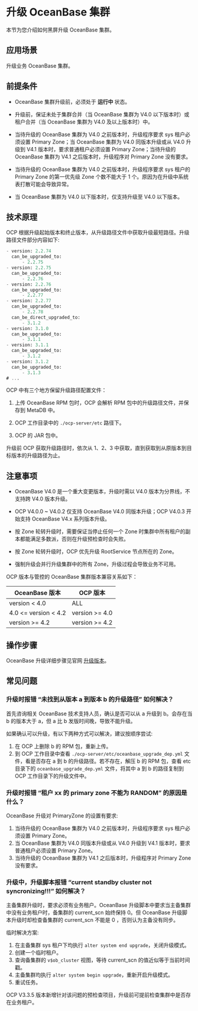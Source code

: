 # 升级 OceanBase 集群

本节为您介绍如何黑屏升级 OceanBase 集群。

## 应用场景

升级业务 OceanBase 集群。

## 前提条件

* OceanBase 集群升级前，必须处于 **运行中** 状态。

* 升级前，保证未处于集群合并（当 OceanBase 集群为 V4.0 以下版本时）或租户合并（当 OceanBase 集群为 V4.0 及以上版本时）中。

* 当待升级的 OceanBase 集群为 V4.0 之前版本时，升级程序要求 sys 租户必须设置 Primary Zone；当 OceanBase 集群为 V4.0 同版本升级或从 V4.0 升级到 V4.1 版本时，要求普通租户必须设置 Primary Zone；当待升级的 OceanBase 集群为 V4.1 之后版本时，升级程序对 Primary Zone 没有要求。

* 当待升级的 OceanBase 集群为 V4.0 之前版本时，升级程序要求 sys 租户的 Primary Zone 的第一优先级 Zone 个数不能大于 1 个。原因为在升级中系统表打散可能会导致异常。

* 当 OceanBase 集群为 V4.0 以下版本时，仅支持升级至 V4.0 以下版本。

## 技术原理

OCP 根据升级起始版本和终止版本，从升级路径文件中获取升级最短路径。升级路径文件部分内容如下:

```SQL
- version: 2.2.74
  can_be_upgraded_to:
      - 2.2.75
- version: 2.2.75
  can_be_upgraded_to:
      - 2.2.76
- version: 2.2.76
  can_be_upgraded_to:
      - 2.2.77
- version: 2.2.77
  can_be_upgraded_to:
      - 2.2.78
  can_be_direct_upgraded_to:
      - 3.1.2
- version: 3.1.0
  can_be_upgraded_to:
      - 3.1.1
- version: 3.1.1
  can_be_upgraded_to:
      - 3.1.2
- version: 3.1.2
  can_be_upgraded_to:
      - 3.1.3
# ...
```

OCP 中有三个地方保留升级路径配置文件：

1. 上传 OceanBase RPM 包时，OCP 会解析 RPM 包中的升级路径文件，并保存到 MetaDB 中。

2. OCP 工作目录中的 `./ocp-server/etc` 路径下。

3. OCP 的 JAR 包中。

升级前 OCP 获取升级路径时，依次从 1、2、3 中获取，直到获取到从原版本到目标版本的升级路径为止。

## 注意事项

* OceanBase V4.0 是一个重大变更版本，升级时需以 V4.0 版本为分界线，不支持跨 V4.0 版本升级。

* OCP V4.0.0 ~ V4.0.2 仅支持 OceanBase V4.0 同版本升级；OCP V4.0.3 开始支持 OceanBase V4.x 系列版本升级。

* 按 Zone 轮转升级时，需要保证当停止任何一个 Zone 时集群中所有租户的副本都能满足多数派，否则在升级预检查时会失败。

* 按 Zone 轮转升级时，OCP 优先升级 RootService 节点所在的 Zone。

* 强制升级会并行升级集群中的所有 Zone，升级过程会导致业务不可用。

OCP 版本与管控的 OceanBase 集群版本兼容关系如下：

| OceanBase 版本 | OCP 版本 |
|--------|---------|
| version < 4.0 | ALL |
| 4.0 <= version < 4.2 | version >= 4.0 |
| version >= 4.2 | version >= 4.2 |

## 操作步骤

OceanBase 升级详细步骤见官网 [升级版本](https://www.oceanbase.com/docs/enterprise-oceanbase-ocp-cn-10000000002099472)。

## 常见问题

### 升级时报错 “未找到从版本 a 到版本 b 的升级路径” 如何解决？

首先咨询相关 OceanBase 技术支持人员，确认是否可以从 a 升级到 b。会存在当 b 的版本大于 a，但 a 比 b 发版时间晚，导致不能升级。

如果确认可以升级，有以下两种方式可以解决，建议按顺序尝试:

1. 在 OCP 上删除 b 的 RPM 包，重新上传。
2. 到 OCP 工作目录中查看 `./ocp-server/etc/oceanbase_upgrade_dep.yml` 文件，看是否存在 a 到 b 的升级路径。若不存在，解压 b 的 RPM 包，查看 etc 目录下的 `oceanbase_upgrade_dep.yml` 文件，将其中 a 到 b 的路径复制到 OCP 工作目录下的升级文件中。

### 升级时报错 “租户 xx 的 primary zone 不能为 RANDOM” 的原因是什么？

OceanBase 升级对 PrimaryZone 的设置有要求:

1. 当待升级的 OceanBase 集群为 V4.0 之前版本时，升级程序要求 sys 租户必须设置 Primary Zone。
2. 当 OceanBase 集群为 V4.0 同版本升级或从 V4.0 升级到 V4.1 版本时，要求普通租户必须设置 Primary Zone。
3. 当待升级的 OceanBase 集群为 V4.1 之后版本时，升级程序对 Primary Zone 没有要求。

### 升级中，升级脚本报错 “current standby cluster not syncronizing!!!” 如何解决？

主备集群升级时，要求必须有业务租户。OceanBase 升级脚本中要求当主备集群中没有业务租户时，备集群的 current_scn 始终保持 0。但 OceanBase 升级脚本升级时却检查备集群的 current_scn 不能是 0 ，否则认为主备没有同步。

临时解决方案:

1. 在主备集群 sys 租户下均执行 `alter system end upgrade`，关闭升级模式。
2. 创建一个临时租户。
3. 查询备集群的 `v$ob_cluster` 视图，等待 current_scn 的值近似等于当前时间戳。
4. 主备集群均执行 `alter system begin upgrade`，重新开启升级模式。
5. 重试任务。

OCP V3.3.5 版本新增针对该问题的预检查项目，升级前可提前检查集群中是否存在业务租户。

